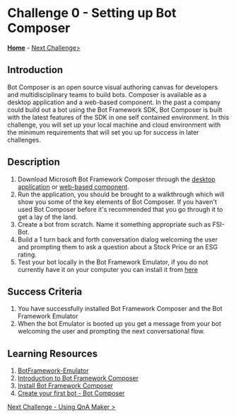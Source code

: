 # Challenge 0 - Setting up Bot Composer
**[Home](../readme.md)** - [Next Challenge>](./Challenge1-QnA.md)

## Introduction

Bot Composer is an open source visual authoring canvas for developers and multidisciplinary teams to build bots. Composer is available as a desktop application and a web-based component. In the past a company could build out a bot using the Bot Framework SDK, Bot Composer is built with the latest features of the SDK in one self contained environment. In this challenge, you will set up your local machine and cloud environment with the minimum requirements that will set you up for success in later challenges. 

## Description
1. Download Microsoft Bot Framework Composer through the [desktop application](https://github.com/microsoft/BotFramework-Composer/releases/latest) or [web-based component](https://github.com/microsoft/BotFramework-Composer). 
2. Run the application, you should be brought to a walkthrough which will show you some of the key elements of Bot Composer. If you haven't used Bot Composer before it's recommended that you go through it to get a lay of the land.
3. Create a bot from scratch. Name it something appropriate such as FSI-Bot. 
4. Build a 1 turn back and forth conversation dialog welcoming the user and prompting them to ask a question about a Stock Price or an ESG rating.
5. Test your bot locally in the Bot Framework Emulator, if you do not currently have it on your computer you can install it from [here](https://github.com/Microsoft/BotFramework-Emulator/blob/master/README.md)


## Success Criteria
1. You have successfully installed Bot Framework Composer and the Bot Framework Emulator
2. When the bot Emulator is booted up you get a message from your bot welcoming the user and prompting the next conversational flow.




## Learning Resources
1. [BotFramework-Emulator](https://github.com/Microsoft/BotFramework-Emulator/blob/master/README.md)
2. [Introduction to Bot Framework Composer](https://docs.microsoft.com/en-us/composer/introduction)
3. [Install Bot Framework Composer](https://docs.microsoft.com/en-us/composer/install-composer)
4. [Create your first bot - Bot Composer](https://docs.microsoft.com/en-us/composer/quickstart-create-bot)

[Next Challenge - Using QnA Maker >](./Challenge1-QnA.md)
